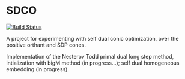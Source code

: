 # SDCO

[![Build Status](https://travis-ci.org/GillesBareilles/SDCO.jl.svg?branch=master)](https://travis-ci.org/GillesBareilles/SDCO.jl)

A project for experimenting with self dual conic optimization, over the positive orthant and SDP cones.

Implementation of the Nesterov Todd primal dual long step method, intialization with bigM method (in progress...); self dual homogeneous embedding (in progress).
